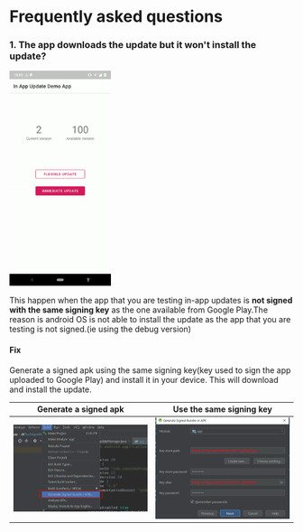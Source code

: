 # Frequently asked questions

### 1. The app downloads the update but it won't install the update?

<img src="/images/gif/update-failed-install.gif" width="180">

This happen when the app that you are testing in-app updates is **not signed with the same signing key** as the one available from 
Google Play.The reason is android OS is not able to install the update as the app that you are testing is not signed.(ie using the debug 
version)
#### Fix

Generate a signed apk using the same signing key(key used to sign the app uploaded to Google Play) and install it in your device. This will 
download and install the update.

Generate a signed apk            |  Use the same signing key
:-------------------------:|:-------------------------:
<img src="/images/step2.jpg" width="250">  |  <img src="/images/step3.jpg" width="250">
